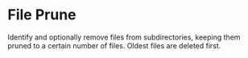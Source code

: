 # File Prune

Identify and optionally remove files from subdirectories, keeping them pruned to a certain number of files.  Oldest files are deleted first.

